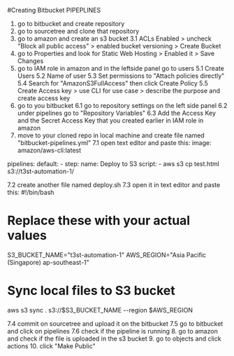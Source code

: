 #Creating Bitbucket PIPEPLINES
1. go to bitbucket and create repository
2. go to sourcetree and clone that repository
3. go to amazon and create an s3 bucket
3.1 ACLs Enabled > uncheck "Block all public access" > enabled bucket versioning > Create Bucket
4. go to Properties and look for Static Web Hosting > Enabled it > Save Changes
5. go to IAM role in amazon and in the leftside panel go to users
5.1 Create Users
5.2 Name of user
5.3 Set permissions to "Attach policies directly"
5.4 Search for "AmazonS3FullAccess" then click Create Policy
5.5 Create Access key > use CLI for use case > describe the purpose and create access key
6. go to you bitbucket
6.1 go to repository settings on the left side panel
6.2 under pipelines go to "Repository Variables"
6.3 Add the Access Key and the Secret Access Key that you created earlier in IAM role in amazon
7. move to your cloned repo in local machine and create file named "bitbucket-pipelines.yml"
7.1 open text editor and paste this:
image: amazon/aws-cli:latest

pipelines:
  default:
    - step:
        name: Deploy to S3
        script:
          - aws s3 cp test.html s3://t3st-automation-1/

7.2 create another file named deploy.sh
7.3 open it in text editor and paste this:
#!/bin/bash

# Replace these with your actual values
S3_BUCKET_NAME="t3st-automation-1"
AWS_REGION="Asia Pacific (Singapore) ap-southeast-1"

# Sync local files to S3 bucket
aws s3 sync . s3://$S3_BUCKET_NAME --region $AWS_REGION

7.4 commit on sourcetree and upload it on the bitbucket
7.5 go to bitbucket and click on pipelines
7.6 check if the pipeline is running
8. go to amazon and check if the file is uploaded in the s3 bucket
9. go to objects and click actions
10. click "Make Public"
